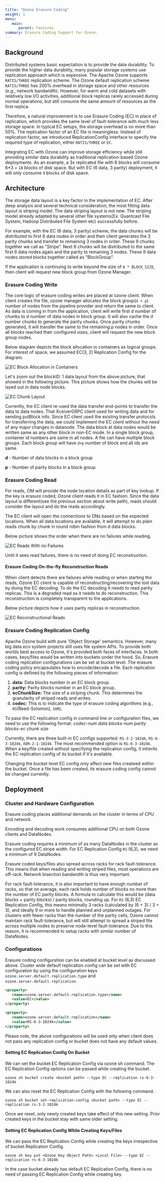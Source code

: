 ```yaml
---
title: "Ozone Erasure Coding"
weight: 1
menu:
   main:
      parent: Features
summary: Erasure Coding Support for Ozone.
---
```

<!---
  Licensed to the Apache Software Foundation (ASF) under one or more
  contributor license agreements.  See the NOTICE file distributed with
  this work for additional information regarding copyright ownership.
  The ASF licenses this file to You under the Apache License, Version 2.0
  (the "License"); you may not use this file except in compliance with
  the License.  You may obtain a copy of the License at

      http://www.apache.org/licenses/LICENSE-2.0

  Unless required by applicable law or agreed to in writing, software
  distributed under the License is distributed on an "AS IS" BASIS,
  WITHOUT WARRANTIES OR CONDITIONS OF ANY KIND, either express or implied.
  See the License for the specific language governing permissions and
  limitations under the License.
-->

## Background

Distributed systems basic expectation is to provide the data durability.
To provide the higher data durability, many popular storage systems use replication
approach which is expensive. The Apache Ozone supports `RATIS/THREE` replication scheme.
The Ozone default replication scheme `RATIS/THREE` has 200% overhead in storage
space and other resources (e.g., network bandwidth).
However, for warm and cold datasets with relatively low I/O activities, additional
block replicas rarely accessed during normal operations, but still consume the same
amount of resources as the first replica.

Therefore, a natural improvement is to use Erasure Coding (EC) in place of replication,
which provides the same level of fault-tolerance with much less storage space.
In typical EC setups, the storage overhead is no more than 50%. The replication factor of an EC file is meaningless.
Instead of replication factor, we introduced ReplicationConfig interface to specify the required type of replication,
either `RATIS/THREE` or `EC`.

Integrating EC with Ozone can improve storage efficiency while still providing similar
data durability as traditional replication-based Ozone deployments.
As an example, a 3x replicated file with 6 blocks will consume 6*3 = `18` blocks of disk space.
But with EC (6 data, 3 parity) deployment, it will only consume `9` blocks of disk space.

## Architecture

The storage data layout is a key factor in the implementation of EC. After deep analysis
and several technical consideration, the most fitting data layout is striping model.
The data striping layout is not new. The striping model already adapted by several other
file systems(Ex: Quantcast File System, Hadoop Distributed File System etc) successfully before.

For example, with the EC (6 data, 3 parity) scheme, the data chunks will be distributed to first 6 data nodes in order
and then client generates the 3 parity chunks and transfer to remaining 3 nodes in order.
These 9 chunks together we call as "Stripe". Next 6 chunks will be distributed to the same first 6 data nodes again
and the parity to remaining 3 nodes. These 9 data nodes stored blocks together called as "BlockGroup".

If the application is continuing to write beyond the size of `6 * BLOCK_SIZE`, then client will request new block group from Ozone Manager.

### Erasure Coding Write

The core logic of erasure coding writes are placed at ozone client.
When client creates the file, ozone manager allocates the block group(`d + p`)
number of nodes from the pipeline provider and return the same to client.
As data is coming in from the application, client will write first d number of chunks
to d number of data nodes in block group. It will also cache the d number chunks
to generate the parity chunks. Once parity chunks generated, it will transfer the
same to the remaining p nodes in order. Once all blocks reached their configured sizes,
client will request the new block group nodes.

Below diagram depicts the block allocation in containers as logical groups.
For interest of space, we assumed EC(3, 2) Replication Config for the diagram.

![EC Block Allocation in Containers](EC-Write-Block-Allocation-in-Containers.png)


Let's zoom out the blockID: 1 data layout from the above picture, that showed in the following picture.
This picture shows how the chunks will be layed out in data node blocks.

![EC Chunk Layout](EC-Chunk-Layout.png)

Currently, the EC client re-used the data transfer end-points to transfer the data to data nodes.
That XceiverGRPC client used for writing data and for sending putBlock info.
Since EC client used the existing transfer protocols for transferring the data,
we could implement the EC client without the need of any major changes in datanode.
The data block at data nodes would be written same as any other block in non-EC mode.
In a single block group, container id numbers are same in all nodes. A file can have multiple block groups.
Each block group will have `d+p` number of block and all ids are same.

**d** - Number of data blocks in a block group

**p** - Number of parity blocks in a block group

### Erasure Coding Read

For reads, OM will provide the node location details as part of key lookup.
If the key is erasure coded, Ozone client reads it in EC fashion. Since the data layout
is different(see the previous section about write path), reads should consider the layout and do the reads accordingly.

The EC client will open the connections to DNs based on the expected locations. When all data locations are available,
it will attempt to do plain reads chunk by chunk in round robin fashion from d data blocks.

Below picture shows the order when there are no failures while reading.

![EC Reads With no Failures](EC-Reads-With-No-Failures.png)

Until it sees read failures, there is no need of doing EC reconstruction.

#### Erasure Coding On-the-fly Reconstruction Reads

When client detects there are failures while reading or when starting the reads,
Ozone EC client is capable of reconstructing/recovering the lost data by doing the EC decoding.
To do the EC decoding it needs to read parity replicas. This is a degraded read as it needs to do reconstruction.
This reconstruction is completely transparent to the applications.

Below picture depicts how it uses parity replicas in reconstruction.

![EC Reconstructional Reads](EC-Reconstructional-Read.png)

 ### Erasure Coding Replication Config

 Apache Ozone build with pure 'Object Storage' semantics. However, many big data
 eco system projects still uses file system APIs. To provide both worlds best access to Ozone,
 it's provided both faces of interfaces. In both cases, keys/files would be written into buckets under the hood.
 So, Erasure coding replication configurations can be set at bucket level.
 The erasure coding policy encapsulates how to encode/decode a file.
 Each replication config is defined by the following pieces of information: 
  1. **data:** Data blocks number in an EC block group.
  2. **parity:** Parity blocks number in an EC block group.
  3. **ecChunkSize:** The size of a striping chunk. This determines the granularity of striped reads and writes.
  4. **codec:** This is to indicate the type of erasure coding algorithms (e.g., `RS`(Reed-Solomon), `XOR`).

To pass the EC replication config in command line or configuration files, we need to use the following format:
*codec*-*num data blocks*-*num parity blocks*-*ec chunk size*

Currently, there are three built-in EC configs supported: `RS-3-2-1024k`, `RS-6-3-1024k`, `XOR-2-1-1024k`.
The most recommended option is `RS-6-3-1024k`. When a key/file created without specifying the replication config,
it inherits the EC replication config of its bucket if it's available.

Changing the bucket level EC config only affect new files createed within the bucket.
Once a file has been created, its erasure coding config cannot be changed currently.

Deployment
----------
### Cluster and Hardware Configuration

Erasure coding places additional demands on the cluster in terms of CPU and network.

Encoding and decoding work consumes additional CPU on both Ozone clients and DataNodes.

Erasure coding requires a minimum of as many DataNodes in the cluster as
the configured EC stripe width. For EC Replication Config `RS` (6,3), we need
a minimum of 9 DataNodes.

Erasure coded keys/files also spread across racks for rack fault-tolerance.
This means that when reading and writing striped files, most operations are off-rack.
Network bisection bandwidth is thus very important.

For rack fault-tolerance, it is also important to have enough number of racks,
so that on average, each rack holds number of blocks no more than the number of EC parity blocks.
A formula to calculate this would be (data blocks + parity blocks) / parity blocks, rounding up.
For `RS` (6,3) EC Replication Config, this means minimally 3 racks (calculated by (6 + 3) / 3 = 3),
and ideally 9 or more to handle planned and unplanned outages.
For clusters with fewer racks than the number of the parity cells, Ozone cannot maintain rack fault-tolerance,
but will still attempt to spread a striped file across multiple nodes to preserve node-level fault-tolerance.
Due to this reason, it is recommended to setup racks with similar number of DataNodes.

### Configurations

Erasure coding configuration can be enabled at bucket level as discussed above. 
Cluster wide default replication config can be set with EC configuration by using
the configuration keys `ozone.server.default.replication.type` and `ozone.server.default.replication`.

```XML
<property>
   <name>ozone.server.default.replication.type</name>
   <value>EC</value>
</property>

<property>
   <name>ozone.server.default.replication</name>
   <value>RS-6-3-1024k</value>
</property>
```

Please note, the above configurations will be used only when client does not pass
any replication config or bucket does not have any default values.

#### Setting EC Replication Config On Bucket

We can set the bucket EC Replication Config via ozone sh command. The EC Replication Config options can be passed while creating the bucket.

```shell
ozone sh bucket create <bucket path> --type EC --replication rs-6-3-1024k
```

We can also reset the EC Replication Config with the following command.

```shell
ozone sh bucket set-replication-config <bucket path> --type EC --replication rs-3-2-1024k
```

Once we reset, only newly created keys take effect of this new setting. Prior created keys in the bucket stay with same older setting.

#### Setting EC Replication Config While Creating Keys/Files

We can pass the EC Replication Config while creating the keys irrespective of bucket Replication Config.

```shell
ozone sh key put <Ozone Key Object Path> <Local File> --type EC --replication rs-6-3-1024k
```

In the case bucket already has default EC Replication Config, there is no need of passing EC Replication Config while creating key.

